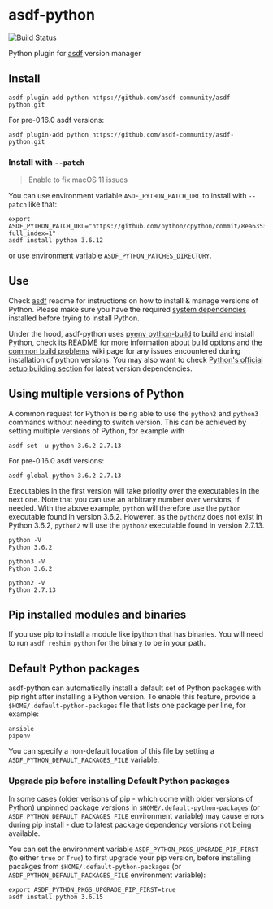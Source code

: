 # asdf-python

[![Build Status](https://travis-ci.org/danhper/asdf-python.svg?branch=master)](https://travis-ci.org/danhper/asdf-python)

Python plugin for [asdf](https://github.com/asdf-vm/asdf) version manager

## Install

```
asdf plugin add python https://github.com/asdf-community/asdf-python.git
```

For pre-0.16.0 asdf versions:

```
asdf plugin-add python https://github.com/asdf-community/asdf-python.git
```

### Install with `--patch`

> Enable to fix macOS 11 issues

You can use environment variable `ASDF_PYTHON_PATCH_URL` to install with `--patch` like that:

```
export ASDF_PYTHON_PATCH_URL="https://github.com/python/cpython/commit/8ea6353.patch?full_index=1"
asdf install python 3.6.12
```

or use environment variable `ASDF_PYTHON_PATCHES_DIRECTORY`.

## Use

Check [asdf](https://github.com/asdf-vm/asdf) readme for instructions on how to install & manage versions of Python.
Please make sure you have the required [system dependencies](https://github.com/pyenv/pyenv/wiki#suggested-build-environment) installed before trying to install Python.

Under the hood, asdf-python uses [pyenv python-build](https://github.com/yyuu/pyenv/tree/master/plugins/python-build)
to build and install Python, check its [README](https://github.com/yyuu/pyenv/tree/master/plugins/python-build)
for more information about build options and the [common build problems](https://github.com/pyenv/pyenv/wiki/Common-build-problems) wiki page for any issues encountered
during installation of python versions. You may also want to check [Python's official setup building section](https://devguide.python.org/getting-started/setup-building/#install-dependencies) for latest version dependencies.

## Using multiple versions of Python

A common request for Python is being able to use the `python2` and `python3` commands without needing to switch version.
This can be achieved by setting multiple versions of Python, for example with

```
asdf set -u python 3.6.2 2.7.13
```

For pre-0.16.0 asdf versions:

```
asdf global python 3.6.2 2.7.13
```

Executables in the first version will take priority over the executables in the next one. Note that you can use an arbitrary number over versions, if needed.
With the above example, `python` will therefore use the `python` executable found in version 3.6.2.
However, as the `python2` does not exist in Python 3.6.2, `python2` will use the `python2` executable found in version 2.7.13.

```
python -V
Python 3.6.2

python3 -V
Python 3.6.2

python2 -V
Python 2.7.13
```

## Pip installed modules and binaries

If you use pip to install a module like ipython that has binaries. You will need to run `asdf reshim python` for the binary to be in your path.

## Default Python packages

asdf-python can automatically install a default set of Python packages with pip right after installing a Python version. To enable this feature, provide a `$HOME/.default-python-packages` file that lists one package per line, for example:

```
ansible
pipenv
```

You can specify a non-default location of this file by setting a `ASDF_PYTHON_DEFAULT_PACKAGES_FILE` variable.

### Upgrade pip before installing Default Python packages

In some cases (older verisons of pip - which come with older versions of Python) unpinned package versions in `$HOME/.default-python-packages` (or `ASDF_PYTHON_DEFAULT_PACKAGES_FILE` environment variable) may cause errors during pip install - due to latest package dependency versions not being available.

You can set the environment variable `ASDF_PYTHON_PKGS_UPGRADE_PIP_FIRST` (to either `true` or `True`) to first upgrade your pip version, before installing pacakges from `$HOME/.default-python-packages` (or `ASDF_PYTHON_DEFAULT_PACKAGES_FILE` environment variable):

```
export ASDF_PYTHON_PKGS_UPGRADE_PIP_FIRST=true
asdf install python 3.6.15
```
